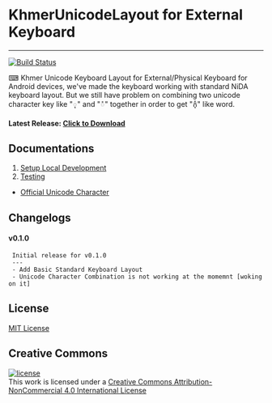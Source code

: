 # KhmerUnicodeLayout for External Keyboard
---

[![Build Status](https://travis-ci.org/socheatsok78/KhmerUnicodeLayout-for-External-Keyboard.svg?branch=master)](https://travis-ci.org/socheatsok78/KhmerUnicodeLayout-for-External-Keyboard)

⌨ Khmer Unicode Keyboard Layout for External/Physical Keyboard for Android devices, we've made the keyboard working with standard NiDA keyboard layout. But we still have problem on combining two unicode character key like "ុ" and "ំ" together in order to get "កុំ​" like word.

#### Latest Release: [Click to Download](https://github.com/socheatsok78/KhmerUnicodeLayout-for-External-Keyboard/releases/latest)

## Documentations

1. [Setup Local Development](https://github.com/socheatsok78/KhmerUnicodeLayout-for-External-Keyboard/wiki/Getting-Started)
1. [Testing](#)
* [Official Unicode Character](http://www.unicode.org/charts/PDF/U1780.pdf)

## Changelogs

#### v0.1.0
```
 Initial release for v0.1.0
 ---
 - Add Basic Standard Keyboard Layout
 - Unicode Character Combination is not working at the momemnt [woking on it]
```

## License
[MIT License](LICENSE)

## Creative Commons
[![license](https://i.creativecommons.org/l/by-nc/4.0/80x15.png)](http://creativecommons.org/licenses/by-nc/4.0/) <br> This work is licensed under a [Creative Commons Attribution-NonCommercial 4.0 International License](http://creativecommons.org/licenses/by-nc/4.0/)
